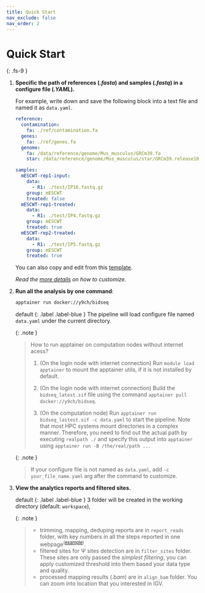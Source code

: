 ```yaml
---
title: Quick Start
nav_exclude: false
nav_order: 2
---
```


<!-- prettier-ignore-start -->
# Quick Start
{: .fs-9 }
<!-- prettier-ignore-end -->

1. **Specific the path of references (_.fasta_) and samples (_.fastq_) in a configure file (_.YAML_).**

   For example, write down and save the following block into a text file and named it as `data.yaml`.

   ```yaml
   reference:
     contamination:
       fa: ./ref/contamination.fa
     genes:
       fa: ./ref/genes.fa
     genome:
       fa: /data/reference/genome/Mus_musculus/GRCm39.fa
       star: /data/reference/genome/Mus_musculus/star/GRCm39.release108

   samples:
     mESCWT-rep1-input:
       data:
         - R1: ./test/IP16.fastq.gz
       group: mESCWT
       treated: false
     mESCWT-rep1-treated:
       data:
         - R1: ./test/IP4.fastq.gz
       group: mESCWT
       treated: true
     mESCWT-rep2-treated:
       data:
         - R1: ./test/IP5.fastq.gz
       group: mESCWT
       treated: true
   ```

   You can also copy and edit from this [template](https://github.com/y9c/pseudoU-BIDseq/blob/main/test/data.yaml).

   _Read the [more details](https://y9c.github.io/pseudoU-BIDseq/Step-by-step-instruction.html#define-settings-in-the-configure-file) on how to customize._

2. **Run all the analysis by one command**:

   ```bash
   apptainer run docker://y9ch/bidseq
   ```

   default
   {: .label .label-blue }
   The pipeline will load configure file named `data.yaml` under the current directory.

   {: .note }

   > How to run apptainer on computation nodes without internet acess?
   >
   > 1. (On the login node with internet connection) Run `module load apptainer` to mount the apptainer utils, if it is not installed by default.
   >
   > 2. (On the login node with internet connection) Build the `bidseq_latest.sif` file using the command `apptainer pull docker://y9ch/bidseq`.
   >
   > 3. (On the computation node) Run `apptainer run bidseq_lastest.sif -c data.yaml` to start the pipeline.
   >    Note that most HPC systems mount directories in a complex manner. Therefore, you need to find out the actual path by executing `realpath ./` and specify this output into `apptainer` using `apptainer run -B /the/real/path ...`

   {: .note }

   > If your configure file is not named as `data.yaml`, add `-c your_file_name.yaml` arg after the command to customize.

3. **View the analytics reports and filtered sites.**

   default
   {: .label .label-blue }
   3 folder will be created in the working directory (default: `workspace`),

   {: .note }

   > - trimming, mapping, deduping reports are in `report_reads` folder, with key numbers in all the steps reported in one webpage<sup>([example](https://y9c.github.io/pseudoU-BIDseq/readsStats))</sup>.
   > - filtered sites for &Psi; sites detection are in `filter_sites` folder. These sites are only passed the _simplest filtering_, you can apply customized threshold into them based your data type and quality.
   > - processed mapping results (_.bam_) are in `align_bam` folder. You can zoom into location that you interested in IGV.
